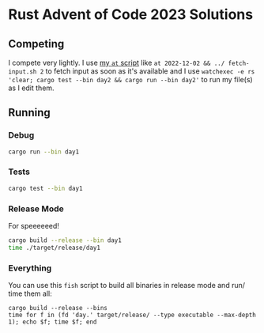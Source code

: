 # Rust Advent of Code 2023 Solutions

## Competing

I compete very lightly. I use [my `at` script][at] like `at 2022-12-02 && ../
fetch-input.sh 2` to fetch input as soon as it's available and I use `watchexec
-e rs 'clear; cargo test --bin day2 && cargo run --bin day2'` to run my file(s)
as I edit them.

## Running

### Debug

```bash
cargo run --bin day1
```

### Tests

```bash
cargo test --bin day1
```

### Release Mode

For speeeeeed!

```bash
cargo build --release --bin day1
time ./target/release/day1
```

### Everything

You can use this `fish` script to build all binaries in release mode and run/
time them all:

```fish
cargo build --release --bins
time for f in (fd 'day.' target/release/ --type executable --max-depth 1); echo $f; time $f; end
```

[at]: https://git.lyte.dev/lytedev/nix/src/branch/main/modules/home-manager/scripts/common/bin/at
